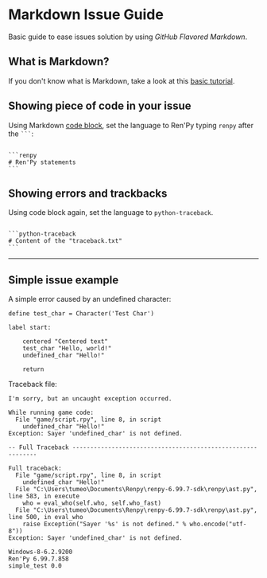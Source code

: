 # Markdown Issue Guide
Basic guide to ease issues solution by using *GitHub Flavored Markdown*.

## What is Markdown?
If you don't know what is Markdown, take a look at this [basic tutorial](https://guides.github.com/features/mastering-markdown/).

## Showing piece of code in your issue

Using Markdown [code block](https://help.github.com/articles/creating-and-highlighting-code-blocks/), set the language to Ren'Py typing `renpy` after the <code>```</code>:

<pre><code>
```renpy
# Ren'Py statements
```
</code></pre>

## Showing errors and trackbacks

Using code block again, set the language to `python-traceback`.

<pre><code>
```python-traceback
# Content of the "traceback.txt"
```
</code></pre>

***

## Simple issue example

A simple error caused by an undefined character:

```renpy
define test_char = Character('Test Char')

label start:

    centered "Centered text"
    test_char "Hello, world!"
    undefined_char "Hello!"
    
    return
```

Traceback file:

```python-traceback
I'm sorry, but an uncaught exception occurred.

While running game code:
  File "game/script.rpy", line 8, in script
    undefined_char "Hello!"
Exception: Sayer 'undefined_char' is not defined.

-- Full Traceback ------------------------------------------------------------

Full traceback:
  File "game/script.rpy", line 8, in script
    undefined_char "Hello!"
  File "C:\Users\tumeo\Documents\Renpy\renpy-6.99.7-sdk\renpy\ast.py", line 583, in execute
    who = eval_who(self.who, self.who_fast)
  File "C:\Users\tumeo\Documents\Renpy\renpy-6.99.7-sdk\renpy\ast.py", line 500, in eval_who
    raise Exception("Sayer '%s' is not defined." % who.encode("utf-8"))
Exception: Sayer 'undefined_char' is not defined.

Windows-8-6.2.9200
Ren'Py 6.99.7.858
simple_test 0.0
```
